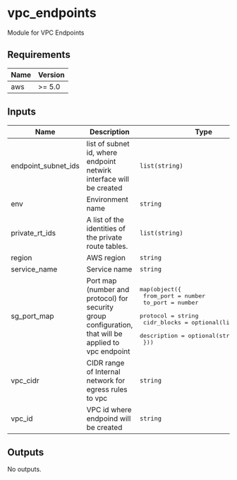 <!-- BEGIN_TF_DOCS -->

# vpc_endpoints

Module for VPC Endpoints

## Requirements

| Name | Version |
| ---- | ------- |
| aws  | >= 5.0  |

## Inputs

| Name                | Description                                                                                           | Type                                                                                                                                                                          | Default | Required |
| ------------------- | ----------------------------------------------------------------------------------------------------- | ----------------------------------------------------------------------------------------------------------------------------------------------------------------------------- | ------- | :------: |
| endpoint_subnet_ids | list of subnet id, where endpoint netwirk interface will be created                                   | `list(string)`                                                                                                                                                                | `[]`    |    no    |
| env                 | Environment name                                                                                      | `string`                                                                                                                                                                      | n/a     |   yes    |
| private_rt_ids      | A list of the identities of the private route tables.                                                 | `list(string)`                                                                                                                                                                | n/a     |   yes    |
| region              | AWS region                                                                                            | `string`                                                                                                                                                                      | n/a     |   yes    |
| service_name        | Service name                                                                                          | `string`                                                                                                                                                                      | n/a     |   yes    |
| sg_port_map         | Port map (number and protocol) for security group configuration, that will be applied to vpc endpoint | <pre>map(object({<br> from_port = number<br> to_port = number<br> protocol = string<br> cidr_blocks = optional(list(string))<br> description = optional(string)<br> }))</pre> | n/a     |   yes    |
| vpc_cidr            | CIDR range of Internal network for egress rules to vpc                                                | `string`                                                                                                                                                                      | `""`    |    no    |
| vpc_id              | VPC id where endpoind will be created                                                                 | `string`                                                                                                                                                                      | n/a     |   yes    |

## Outputs

No outputs.

<!-- END_TF_DOCS -->
